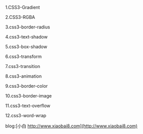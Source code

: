﻿1.CSS3-Gradient

2.CSS3-RGBA

3.css3-border-radius

4.css3-text-shadow

5.css3-box-shadow

6.css3-transform

7.css3-transition

8.css3-animation

9.css3-border-color

10.css3-border-image

11.css3-text-overflow

12.css3-word-wrap

blog:[小白 http://www.xiaobai8.com](http://www.xiaobai8.com)